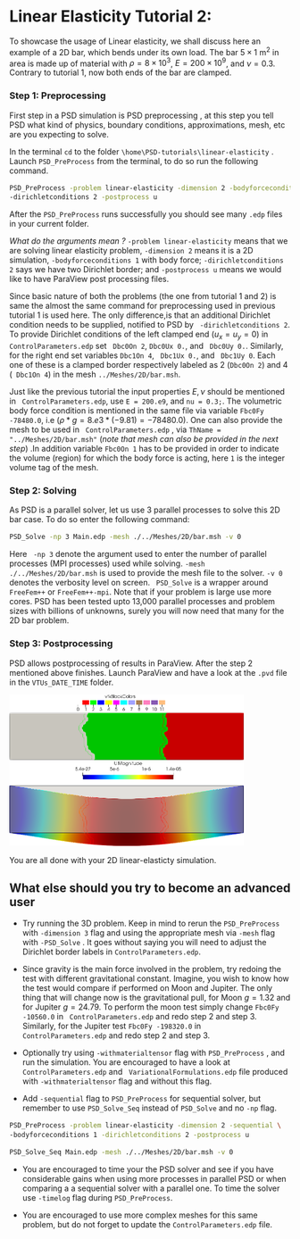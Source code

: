 # Linear Elasticity Tutorial 2: #

To showcase the usage of Linear elasticity, we shall discuss here an example of a 2D bar, which bends under its own load. The bar $5\times1$ m$^2$ in area is made up of material with $\rho=8\times 10^3$, $E=200\times 10^9$, and $\nu=0.3$. Contrary to tutorial 1, now both ends of the bar are clamped.

### Step 1: Preprocessing 

First step in a PSD simulation is PSD preprocessing , at this step you tell PSD what kind of physics, boundary conditions, approximations, mesh, etc are you expecting to solve.

In the terminal `cd` to the folder `\home\PSD-tutorials\linear-elasticity` . Launch `PSD_PreProcess` from the terminal, to do so run the following command.

```bash
PSD_PreProcess -problem linear-elasticity -dimension 2 -bodyforceconditions 1 \
-dirichletconditions 2 -postprocess u
```

After the `PSD_PreProcess` runs successfully you should see many `.edp` files in your current folder. 

*What do the arguments mean ?* `-problem linear-elasticity` means that we are solving linear elasticity problem, `-dimension 2` means it is a 2D simulation, `-bodyforceconditions 1` with body force; `-dirichletconditions 2` says we have two Dirichlet border; and `-postprocess u` means we would like to have ParaView post processing files.

Since basic nature of both the problems (the one from tutorial 1 and 2) is same the almost the same command for preprocessing used in previous tutorial 1 is used here. The only difference,is that an additional Dirichlet condition needs to be supplied, notified to PSD by ` -dirichletconditions 2`. To provide Dirichlet conditions of the left clamped end ($u_x=u_y=0$) in `ControlParameters.edp` set ` Dbc0On 2`, `Dbc0Ux 0.`, and ` Dbc0Uy 0.`. Similarly, for the right end set variables `Dbc1On 4`, ` Dbc1Ux 0.`, and ` Dbc1Uy 0`. Each one of these is a clamped border respectively labeled as 2 (`Dbc0On 2`) and 4 (` Dbc1On 4`) in the mesh `../Meshes/2D/bar.msh`. 

Just like the previous tutorial the input properties $E,\nu$ should be mentioned in ` ControlParameters.edp`, use `E = 200.e9`, and `nu = 0.3;`. The volumetric body force condition is mentioned in the same file via variable `Fbc0Fy -78480.0`, i.e ($\rho*g=8.e3*(-9.81)=-78480.0$). One can also provide the mesh to be used in ` ControlParameters.edp` , via `ThName = "../Meshes/2D/bar.msh"` (*note that mesh can also be provided in the next step*) .In addition variable `Fbc0On 1` has to be provided in order to indicate the volume (region) for which the body force is acting, here `1` is the integer volume tag of the mesh. 

### Step 2: Solving 

As PSD is a parallel solver, let us use 3 parallel processes to solve this 2D bar case. To do so enter the following command:

```bash
PSD_Solve -np 3 Main.edp -mesh ./../Meshes/2D/bar.msh -v 0
```

Here ` -np 3` denote the argument used to enter the number of parallel processes (MPI processes) used while solving. `-mesh ./../Meshes/2D/bar.msh` is used to provide the mesh file to the solver. `-v 0` denotes the verbosity level on screen. ` PSD_Solve` is a wrapper around ` FreeFem++` or `FreeFem++-mpi`. Note that if your problem is large use more cores. PSD has been tested upto 13,000 parallel processes and problem sizes with billions of unknowns, surely you will now need that many for the 2D bar problem. 



### Step 3: Postprocessing ###

PSD allows postprocessing of results in ParaView. After the step 2 mentioned above finishes. Launch ParaView and have a look at the `.pvd` file in the `VTUs_DATE_TIME` folder.

<img src="./2d-bar-partitioned3.png" alt="2d-bar-partitioned3" style="zoom:50%;" />

<img src="./2d-bar-clamped-ends.png" alt="2d-bar-clamped-ends" style="zoom:50%;" />

You are all done with your 2D linear-elasticty simulation.



## What else should you try to become an advanced user ##

- Try running the 3D problem. Keep in mind to rerun the `PSD_PreProcess` with `-dimension 3` flag and using the appropriate mesh via `-mesh` flag with `-PSD_Solve` . It goes without saying you will need to adjust the Dirichlet border labels in `ControlParameters.edp`. 

- Since gravity is the main force involved in the problem, try redoing the test with different gravitational constant. Imagine, you wish to know how the test would compare if performed on Moon and Jupiter. The only thing that will change now is the gravitational pull, for Moon $g=1.32$ and for Jupiter $g=24.79$. To perform the moon test simply change `Fbc0Fy -10560.0` in ` ControlParameters.edp` and redo step 2 and step 3. Similarly, for the Jupiter test `Fbc0Fy -198320.0` in ` ControlParameters.edp` and redo step 2 and step 3.

- Optionally try using `-withmaterialtensor` flag with `PSD_PreProcess` , and run the simulation. You are encouraged to have a look at `ControlParameters.edp` and ` VariationalFormulations.edp` file produced with `-withmaterialtensor` flag and without this flag.

- Add `-sequential` flag to `PSD_PreProcess` for sequential solver, but remember to use `PSD_Solve_Seq` instead of `PSD_Solve` and no `-np` flag.

```bash
PSD_PreProcess -problem linear-elasticity -dimension 2 -sequential \
-bodyforceconditions 1 -dirichletconditions 2 -postprocess u
```

```bash
PSD_Solve_Seq Main.edp -mesh ./../Meshes/2D/bar.msh -v 0
```

- You are encouraged to time your the PSD solver and see if you have considerable gains when using more processes in parallel PSD or when comparing a a sequential solver with a parallel one. To time the solver use `-timelog` flag during `PSD_PreProcess`. 

- You are encouraged to use more complex meshes for this same problem, but do not forget to update the `ControlParameters.edp` file.
